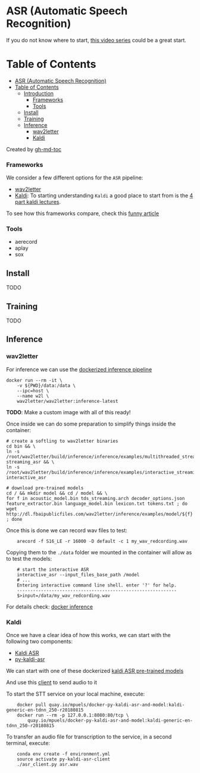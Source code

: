 # ASR (Automatic Speech Recognition)


If you do not know where to start, [this video series](https://www.youtube.com/watch?v=i9Gn2QYrYpo)
could be a great start.


Table of Contents
=================

   * [ASR (Automatic Speech Recognition)](#asr-automatic-speech-recognition)
   * [Table of Contents](#table-of-contents)
      * [Introduction](#introduction)
         * [Frameworks](#frameworks)
         * [Tools](#tools)
      * [Install](#install)
      * [Training](#training)
      * [Inference](#inference)
         * [wav2letter](#wav2letter)
         * [Kaldi](#kaldi)

Created by [gh-md-toc](https://github.com/ekalinin/github-markdown-toc)



### Frameworks

We consider a few different options for the `ASR` pipeline:

* [wav2letter](https://github.com/facebookresearch/wav2letter/)
* [Kaldi](https://kaldi-asr.org/): To starting understanding `Kaldi` a good place to start from is the
    [4 part kaldi lectures](https://sites.google.com/site/dpovey/kaldi-lectures).

To see how this frameworks compare, check this
[funny article](https://mc.ai/how-fast-is-facebooks-end-to-end-speech-recognition-toolkit/)

### Tools

* aerecord
* aplay
* sox


## Install

TODO


## Training

TODO


## Inference

### wav2letter

For inference we can use the
[dockerized inference pipeline](https://github.com/facebookresearch/wav2letter/wiki/Building-Running-with-Docker)

```
docker run --rm -it \
    -v ${PWD}/data:/data \
    --ipc=host \
    --name w2l \
    wav2letter/wav2letter:inference-latest
```

**TODO**: Make a custom image with all of this ready!

Once inside we can do some preparation to simplify things inside the container:

```
# create a softling to wav2letter binaries
cd bin && \
ln -s /root/wav2letter/build/inference/inference/examples/multithreaded_streaming_asr_example streaming_asr && \
ln -s /root/wav2letter/build/inference/inference/examples/interactive_streaming_asr_example interactive_asr

# download pre-trained models
cd / && mkdir model && cd / model && \
for f in acoustic_model.bin tds_streaming.arch decoder_options.json feature_extractor.bin language_model.bin lexicon.txt tokens.txt ; do wget http://dl.fbaipublicfiles.com/wav2letter/inference/examples/model/${f} ; done

```

Once this is done we can record wav files to test:

```
    arecord -f S16_LE -r 16000 -D default -c 1 my_wav_redcording.wav
```

Copying them to the `./data` folder we mounted in the container will allow
as to test the models:

```
    # start the interactive ASR
    interactive_asr --input_files_base_path /model
    # ...
    Entering interactive command line shell. enter '?' for help.
    ------------------------------------------------------------
    $>input=/data/my_wav_redcording.wav

```



For details check:
[docker inference](https://github.com/facebookresearch/wav2letter/wiki/Inference-Run-Examples#Quickly-run-Streaming-ASR-Examples-using-Docker)



### Kaldi


Once we have a clear idea of how this works, we can start with the following two components:

 * [Kaldi ASR](https://github.com/kaldi-asr/kaldi)
 * [py-kaldi-asr](https://github.com/gooofy/py-kaldi-asr)

We can start with one of these dockerized
[kaldi ASR pre-trained models](https://quay.io/repository/mpuels/docker-py-kaldi-asr-and-model?tab=tags)

And use this [client](https://github.com/mpuels/docker-py-kaldi-asr-and-model)
to send audio to it

To start the STT service on your local machine, execute:
```
    docker pull quay.io/mpuels/docker-py-kaldi-asr-and-model:kaldi-generic-en-tdnn_250-r20180815
    docker run --rm -p 127.0.0.1:8080:80/tcp \
        quay.io/mpuels/docker-py-kaldi-asr-and-model:kaldi-generic-en-tdnn_250-r20180815
```

To transfer an audio file for transcription to the service, in a second
terminal, execute:
```
    conda env create -f environment.yml
    source activate py-kaldi-asr-client
    ./asr_client.py asr.wav
```


